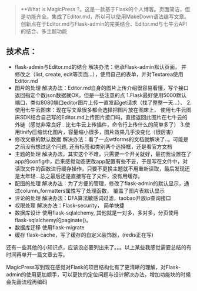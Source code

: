 

>**What is MagicPress ?。这是一款基于Flask的个人博客。页面简洁，但是功能齐全。集成了Editor.md，所以可以使用MakeDown语法编写文章。创新点在于Editor.md与Flask-admin的完美结合、Editor.md与七牛云API的结合、多主题功能



## 技术点：
* flask-admin与Editor.md的结合
解决办法：继承Flask-admin默认页面， 并修改之（list, create, edit等页面...），使用自己的表单，并对Textarea使用Editor.md
* 图片的处理
解决办法：Editor.md自身的图片上传介绍很容易看懂，写个接口返回指定个数json数据就OK，但是一些注意的点
1.Flask最好使用5000默认端口，类似8080端口editor图片上传一直发起get请求（找了整整一天...）、
2.使用七牛云图床：现在写文章很多都会选择把图片放在图床上， 使用七牛云图床SDK结合自己写的Editor.md上传图片接口吗，直接返回此图片在七牛云的外链（感觉非常良好...比七牛云上传插件，命令行上传什么的简单多了）
3.使用tinify压缩优化图片，容量缩小很多，图片效果几乎没变化（很厉害）
* 修改文章的默认数据
解决办法：看了一点wtforms的文档就解决了..。可能是之前没有想过这个问题, 还有标签和类别两个选择框，还是看官方文档
* 主题的处理
解决办法，其实这个不难，只需要一个开关就好，最初我设置在了app的config中，后来感觉动态更改app配置有些不妥，于是写在文件中，对读取文件的函数进行缓存操作，只要不更换主题就不用重新读取，最后发现还是太年轻...总之最后还是直接写在了文件，没有用缓存。
* 配图的处理
解决办法：为了方便的管理，修改了flask-admin的默认显示，通过column_formatters属性写了处理函数， 覆盖了图片表默认显示
* 评论的处理
解决办法：DFA算法敏感词过滤，taobao开放ip查询接口
* 权限处理
解决办法：Flask-security， 简单快捷
* 数据库设计
使用flask-sqlalchemy, 其他就是一对多，多对多，分页使用flask-sqlalchemy的paginate()。
* 数据库迁移
使用flask-migrate
* 缓存
flask-cache，写了缓存的自定义装饰器，(redis正在写)

还有一些其他的小知识点，应该没必要列出来了。。。以上某些我感觉需要总结的有时间再单开一篇文章去写。

MagicPress写到现在感觉对Flask的项目结构化有了更清晰的理解，对Flask-admin的使用更加顺手，可以更快的定位问题与设计解决办法，增加功能块的时候会先画流程再编码





